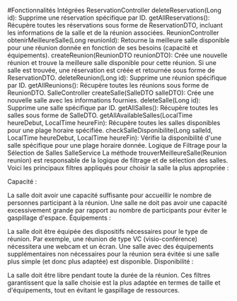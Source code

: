 #Fonctionnalités Intégrées
ReservationController
deleteReservation(Long id): Supprime une réservation spécifique par ID.
getAllReservations(): Récupère toutes les réservations sous forme de ReservationDTO, incluant les informations de la salle et de la réunion associées.
ReunionController
obtenirMeilleureSalle(Long reunionId): Retourne la meilleure salle disponible pour une réunion donnée en fonction de ses besoins (capacité et équipements).
createReunion(ReunionDTO reunionDTO): Crée une nouvelle réunion et trouve la meilleure salle disponible pour cette réunion. Si une salle est trouvée, une réservation est créée et retournée sous forme de ReservationDTO.
deleteReunion(Long id): Supprime une réunion spécifique par ID.
getAllReunions(): Récupère toutes les réunions sous forme de ReunionDTO.
SalleController
createSalle(SalleDTO salleDTO): Crée une nouvelle salle avec les informations fournies.
deleteSalle(Long id): Supprime une salle spécifique par ID.
getAllSalles(): Récupère toutes les salles sous forme de SalleDTO.
getAllAvailableSalles(LocalTime heureDebut, LocalTime heureFin): Récupère toutes les salles disponibles pour une plage horaire spécifiée.
checkSalleDisponibilite(Long salleId, LocalTime heureDebut, LocalTime heureFin): Vérifie la disponibilité d'une salle spécifique pour une plage horaire donnée.
Logique de Filtrage pour la Sélection de Salles
SalleService
La méthode trouverMeilleureSalle(Reunion reunion) est responsable de la logique de filtrage et de sélection des salles. Voici les principaux filtres appliqués pour choisir la salle la plus appropriée :

Capacité :

La salle doit avoir une capacité suffisante pour accueillir le nombre de personnes participant à la réunion.
Une salle ne doit pas avoir une capacité excessivement grande par rapport au nombre de participants pour éviter le gaspillage d'espace.
Équipements :

La salle doit être équipée des dispositifs nécessaires pour le type de réunion. Par exemple, une réunion de type VC (visio-conférence) nécessitera une webcam et un écran.
Une salle avec des équipements supplémentaires non nécessaires pour la réunion sera évitée si une salle plus simple (et donc plus adaptée) est disponible.
Disponibilité :

La salle doit être libre pendant toute la durée de la réunion.
Ces filtres garantissent que la salle choisie est la plus adaptée en termes de taille et d'équipements, tout en évitant le gaspillage de ressources.
